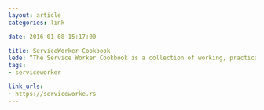 ```yaml
---
layout: article
categories: link

date: 2016-01-08 15:17:00

title: ServiceWorker Cookbook
lede: “The Service Worker Cookbook is a collection of working, practical examples of using service workers in modern web apps.”
tags:
- serviceworker

link_urls:
- https://serviceworke.rs
---
```

